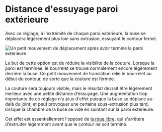 
Distance d'essuyage paroi extérieure
====
Avec ce réglage, à l'extrémité de chaque paroi extérieure, la buse se déplacera légèrement plus loin sans extrusion, essuyant le contour fermé.

<!--screenshot {
"image_path": "wall_0_wipe_dist.png",
"models": [
    {
        "script": "thin_cylinder.scad",
        "transformation": ["scale(0.5)"]
    }
],
"camera_position": [0, 0, 50],
"settings": {
    "wall_0_wipe_dist": 4
},
"structures": ["travels", "helpers", "shell", "infill", "starts"],
"minimum_layer": 2,
"layer": 2,
"colours": 16
}-->
![Un petit mouvement de déplacement après avoir terminé la paroi extérieure](../../../articles/images/wall_0_wipe_dist.png)

Le but de cette option est de réduire la visibilité de la couture. Lorsque la paroi est terminée, le bourrelet se trouve normalement encore légèrement derrière la buse. Ce petit mouvement de translation relie le bourrelet au début du contour, de sorte que la couture est fermée.

La couture sera toujours visible, mais le résultat devrait être légèrement meilleur avec une petite distance d'essuyage. Une augmentation trop importante de ce réglage n'a plus d'effet puisque la buse se déplace au-delà du joint, et peut provoquer une certaine sous-extrusion plus tard, lorsque la chambre de la buse se vide en suintant sur la paroi extérieure.

Cet effet est essentiellement l'opposé de [la roue libre](../experimental/coasting_enable.md), qui s'arrêtera d'extruder légèrement avant que le contour ne soit terminé.
